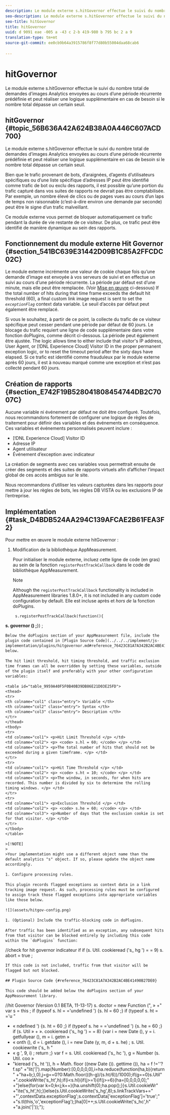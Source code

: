 ```yaml
---
description: Le module externe s.hitGovernor effectue le suivi du nombre total de demandes d’images Analytics envoyées au cours d’une période récurrente prédéfinie et peut réaliser une logique supplémentaire en cas de besoin si le nombre total dépasse un certain seuil.
seo-description: Le module externe s.hitGovernor effectue le suivi du nombre total de demandes d’images Analytics envoyées au cours d’une période récurrente prédéfinie et peut réaliser une logique supplémentaire en cas de besoin si le nombre total dépasse un certain seuil.
seo-title: hitGovernor
title: hitGovernor
uuid: d 9091 eae -005 a -43 c 2-b 419-980 b 795 bc 2 a 9
translation-type: tm+mt
source-git-commit: ee0cb9b64a3915786f8f77d80b55004daa68cab6

---
```



# hitGovernor

Le module externe s.hitGovernor effectue le suivi du nombre total de demandes d’images Analytics envoyées au cours d’une période récurrente prédéfinie et peut réaliser une logique supplémentaire en cas de besoin si le nombre total dépasse un certain seuil.

## hitGovernor {#topic_56B636A42A624B38A0A446C607ACD700}

Le module externe s.hitGovernor effectue le suivi du nombre total de demandes d’images Analytics envoyées au cours d’une période récurrente prédéfinie et peut réaliser une logique supplémentaire en cas de besoin si le nombre total dépasse un certain seuil.

Bien que le trafic provenant de bots, d’araignées, d’agents d’utilisateurs spécifiques ou d’une liste spécifique d’adresses IP peut être identifié comme trafic de bot ou exclu des rapports, il est possible qu’une portion du trafic capturé dans vos suites de rapports ne devrait pas être comptabilisée. Par exemple, un nombre élevé de clics ou de pages vues au cours d’un laps de temps non raisonnable (c’est-à-dire environ une demande par seconde) peut être le signe d’un trafic malveillant.

Ce module externe vous permet de bloquer automatiquement ce trafic pendant la durée de vie restante de ce visiteur. De plus, ce trafic peut être identifié de manière dynamique au sein des rapports.

## Fonctionnement du module externe Hit Governor {#section_541BC639E31442D09B1C85A2FFCDC02C}

Le module externe incrémente une valeur de cookie chaque fois qu’une demande d’image est envoyée à vos serveurs de suivi et en effectue un suivi au cours d’une période récurrente. La période par défaut est d’une minute, mais elle peut être remplacée. (Voir [Mise en œuvre](../../../implement/js-implementation/plugins/hitgovernor.md#task_D4BDB524AA294C139AFCAE2B61FEA3F2) ci-dessous) If the total number of hits during that time frame exceeds the default hit threshold (60), a final custom link image request is sent to set the *`exceptionFlag`* context data variable. Le seuil d’accès par défaut peut également être remplacé.

Si vous le souhaitez, à partir de ce point, la collecte du trafic de ce visiteur spécifique peut cesser pendant une période par défaut de 60 jours. Le blocage du trafic requiert une ligne de code supplémentaire dans votre fonction doPlugins, comme décrit ci-dessous. La période peut également être ajustée. The logic allows time to either include that visitor's IP address, User Agent, or [!DNL Experience Cloud] Visitor ID in the proper permanent exception logic, or to reset the timeout period after the sixty days have elapsed. Si ce trafic est identifié comme frauduleux par le module externe après 60 jours, il est à nouveau marqué comme une exception et n’est pas collecté pendant 60 jours.

## Création de rapports {#section_E742F19B528041808454744DB2C7007C}

Aucune variable ni événement par défaut ne doit être configuré. Toutefois, nous recommandons fortement de configurer une logique de règles de traitement pour définir des variables et des événements en conséquence. Ces variables et événements personnalisés peuvent inclure :

* [!DNL Experience Cloud] Visitor ID
* Adresse IP
* Agent utilisateur
* Événement d’exception avec indicateur

La création de segments avec ces variables vous permettrait ensuite de créer des segments et des suites de rapports virtuels afin d’afficher l’impact global de ces accès ambigus sur le site.

Nous recommandons d’utiliser les valeurs capturées dans les rapports pour mettre à jour les règles de bots, les règles DB VISTA ou les exclusions IP de l’entreprise.

## Implémentation {#task_D4BDB524AA294C139AFCAE2B61FEA3F2}

Pour mettre en œuvre le module externe hitGovernor :

1. Modification de la bibliothèque AppMeasurement.

   Pour initialiser le module externe, incluez cette ligne de code (en gras) au sein de la fonction `registerPostTrackCallback` dans le code de bibliothèque AppMeasurement.

   >[!NOTE]
   >
   >Although the `registerPostTrackCallback` functionality is included in AppMeasurement libraries 1.8.0+, it is not included in any custom code configuration by default. Elle est incluse après et *hors de* la fonction doPlugins.

   ```
    s.registerPostTrackCallback(function(){ 
   
<b> s. governor () ;</b>})
;
```
Below the doPlugins section of your AppMeasurement file, include the plugin code contained in [Plugin Source Code](../../../implement/js-implementation/plugins/hitgovernor.md#reference_76423C81A7A342B2AC4BE41490B27DE0), below.

The hit limit threshold, hit timing threshold, and traffic exclusion time frames can all be overridden by setting these variables, outside of the plugin itself and preferably with your other configuration variables:

<table id="table_9959A40F5F0B40B39DB86E21D03E25FD"> 
<thead> 
<tr> 
<th colname="col1" class="entry"> Variable </th> 
<th colname="col2" class="entry"> Syntax </th> 
<th colname="col3" class="entry"> Description </th> 
</tr> 
</thead>
<tbody> 
<tr> 
<td colname="col1"> <p>Hit Limit Threshold </p> </td> 
<td colname="col2"> <p> <code> s.hl = 60; </code> </p> </td> 
<td colname="col3"> <p>The total number of hits that should not be exceeded during a given timeframe. </p> </td> 
</tr> 
<tr> 
<td colname="col1"> <p>Hit Time Threshold </p> </td> 
<td colname="col2"> <p> <code> s.ht = 10; </code> </p> </td> 
<td colname="col3"> <p>The window, in seconds, for when hits are recorded. This number is divided by six to determine the rolling timing windows. </p> </td> 
</tr> 
<tr> 
<td colname="col1"> <p>Exclusion Threshold </p> </td> 
<td colname="col2"> <p> <code> s.he = 60; </code> </p> </td> 
<td colname="col3"> <p>Number of days that the exclusion cookie is set for that visitor. </p> </td> 
</tr> 
</tbody> 
</table>

>[!NOTE]
>
>Your implementation might use a different object name than the default analytics "s" object. If so, please update the object name accordingly.

1. Configure processing rules.

This plugin records flagged exceptions as context data in a link tracking image request. As such, processing rules must be configured to assign track those flagged exceptions into appropriate variables like those below.

![](assets/hitgov-config.png)

1. (Optional) Include the traffic-blocking code in doPlugins.

After traffic has been identified as an exception, any subsequent hits from that visitor can be blocked entirely by including this code within the `doPlugins` function:
```
//check for hit governor indicateur
if if (s. Util. cookieread ('s_ hg ') = = 9) s. abort = true ;
```
If this code is not included, traffic from that visitor will be flagged but not blocked. 

## Plugin Source Code {#reference_76423C81A7A342B2AC4BE41490B27DE0}

This code should be added below the doPlugins section of your AppMeasurement library.
```
//hit Governor (Version 0.1 BETA, 11-13-17)
s. doctor = new Function (", »
+" var s = this ; if (typeof s. hl = ='undefined ') {s. hl = 60 ;} if (typeof s. ht = ='u "
+ « ndefined ') {s. ht = 60 ;} if (typeof s. he = ='undefined ') {s. he = 60 ;} if (s. Util »
+ ». cookieread ('s_ hg ') = = 8) {var i = new Date (), y = i. getfullyear (), m = i. getm »
+ « onth (), d = i. getdate (), i = new Date (y, m, d + s. he) ; s. Util. cookiewrite ('s_ h "
+ « g ', 9, i) ; return ;} var f = s. Util. cookieread ('s_ hc '), g = Number (s. Util. coo »
+ "kieread ('s_ ht ')), h = Math. floor ((new Date ()). gettime ()), ha = f !=''?f.sp"
+"lit('|').map(Number):[0,0,0,0,0],i=ha.reduce(function(ha,b){return "
+"ha+b;},0),j=g==0?0:Math.floor(((h-g)/(s.ht/6))/1000);if(g==0)s.Util"
+".cookieWrite('s_ht',h);if(i&lt;s.hl){if(j&gt;=1){if(j&gt;=6){ha=[0,0,0,0,0];"
+"}else{for(var k=0;k&lt;j;k++){ha.unshift(0);ha.pop();}}s.Util.cookieWr"
+"ite('s_ht',h);}}else{s.Util.cookieWrite('s_hg',8);s.linkTrackVars+="
+"',contextData.exceptionFlag';s.contextData['exceptionFlag']='true';"
+"s.tl(this,'o','exceptionFlag');}ha[0]++;s.Util.cookieWrite('s_hc',h"
+"a.join('|'));");

```



